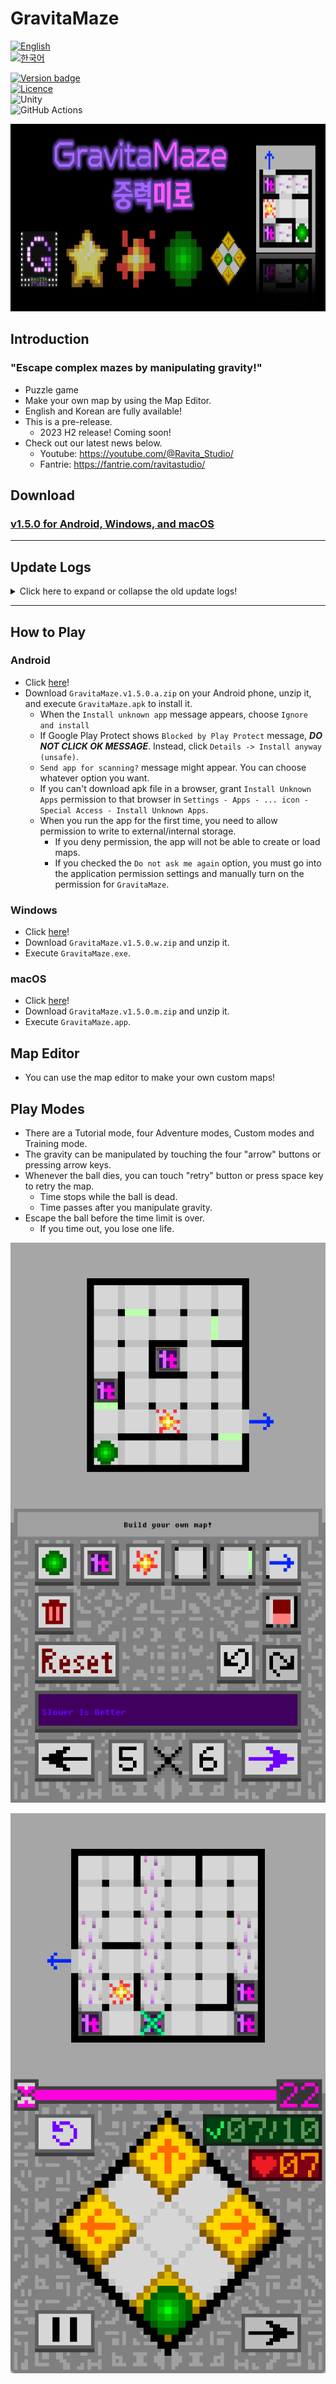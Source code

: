 # GravitaMaze

[![English](https://img.shields.io/badge/lang-English-red.svg)](./README.md)  
[![한국어](https://img.shields.io/badge/lang-한국어-blue.svg)](./README.ko.md)

[![Version badge](https://img.shields.io/badge/Version-1.5.0-purple.svg)](https://github.com/salt26/gravita-maze/releases/tag/v1.5.0)  
[![Licence](https://img.shields.io/badge/License-MIT-green.svg)](./LICENSE)  
![Unity](https://img.shields.io/badge/unity-%23000000.svg?style=for-the-badge&logo=unity&logoColor=white)  
![GitHub Actions](https://img.shields.io/badge/github%20actions-%232671E5.svg?style=for-the-badge&logo=githubactions&logoColor=white)

<img src="./Figures/Banner.png" height=300>

## Introduction

### "Escape complex mazes by manipulating gravity!"

* Puzzle game
* Make your own map by using the Map Editor.
* English and Korean are fully available!
* This is a pre-release.
  * 2023 H2 release! Coming soon!
* Check out our latest news below.
  * Youtube: https://youtube.com/@Ravita_Studio/
  * Fantrie: https://fantrie.com/ravitastudio/

## Download

### [v1.5.0 for Android, Windows, and macOS](https://github.com/salt26/gravita-maze/releases/tag/v1.5.0)

---

## Update Logs

<details>
<summary>Click here to expand or collapse the old update logs!</summary>

### Updates (v1.4.4 -> v1.5.0)

* Add animated background particles to better convey the sense of manipulating gravity.
* Add a new type of tile: A tile that is a hole.
* Fix UI bugs occurring on macOS. 
* Alter mobile vibration.
* Update credit text.
* Tutorial overhaul: Reorder steps and lower difficulty. 

### Updates (v1.4.3 -> v1.4.4)

* Add vibration on mobile.
* Add a resurrection feature when all lives have been depleted in Adventure mode: Upon resurrection, players can retry the same map. However, retry attempts are ineligible for receiving stars.
* Optimize map tile rendering.
* Add a guide for the time skip button.
* Fix iron sound effect bug.
* Fix UI and resolution bugs on macOS.
* Fix a bug where background music occasionally attenuated when manipulating gravity rapidly.
* Fix a bug in the map editor related to folder creation.
* Remove unnecessary sprites.
* Rearrange maps to adjust difficulty for Easy, Normal, and Hard levels in Adventure mode.

### Updates (v1.4.2 -> v1.4.3)

* Add a ninth map with a short time limit to the tutorial: extend the time limit after two timeouts.
* Add animation of objects moving due to gravity when the player dies.
* Change the color of the timer bar according to the remaining time.
* Preserve the volume and language settings of the game even after restarting.
* Change macOS shortcuts to use `Option+Space` and `Option+Enter` (on Windows, use `Ctrl+Space` and `Ctrl+Enter`, respectively).
* Fix the bug where the map file is not displayed correctly when entering the Custom mode.
* Fix the bug where gravity manipulation and retry were possible via keyboard while the pause window is open.
* Fix tooltip and button-related bugs.
* Change the game title in Korean from "중력 미로" to "중력미로". The English title remains the same as "GravitaMaze".
* Change the display of "Korean" to "한국어" in the language settings.
* Change the dropdown UI in the language settings.
* Make some modifications to the localized text.
* Modify the credit text.
* Upgrade the Unity version.
* Update the license.

### Updates (v1.4.1 -> v1.4.2)

* Show tooltips on various buttons when hovering on the PC platform.
* On the PC platform, use Ctrl + Space for "retry with time refill" and Ctrl + Enter to proceed when time runs out
  * Show PC-specific tooltips when hovering over these buttons.
* Modify some guiding texts in the tutorial.
* Resolve critical issue in v1.4.1 where the program occasionally freezes.
* Provide a Korean version of the release document.
* Add links to Fantrie, YouTube, and other latest news on the GitHub release document.

### Updates (v1.4.0 -> v1.4.1)

> Important: v1.4.1 has a critical bug! Please download v1.4.2 or later.

* Localization (English and Korean)
* Change fonts.
* Add Settings scene.
* Improve Tutorial mode.
* Improve UI/UX.
* Add several Training maps.
* Expand the size of the four types of gravity manipulation buttons again.
* Fix some bugs.

### Updates (v1.3.1 -> v1.4.0)

#### Sound

* Add various sound effects
* Add background music for editor scene

#### Considerations for First-time Users

* Add a first-time user scene that allows users to start the tutorial immediately after installing the app.
  * Skip is also available.
* Provide a detailed tutorial tooltip.
* Minor changes in tutorial maps

#### Add New Modes

* Add Custom mode
  * You can play by selecting the map you want.
  * From now, you don't need to enter editor mode to play custom maps.
  * For each map, record the number of attempts until the first time you clear it and keep it stuffed semi-permanently.
* Add Training mode
  * You can practice by type of gimmicks.
  * For each map, record the number of attempts until the first time you clear it and keep it stuffed semi-permanently.
* Add credit scene

#### Giving a Sense of Accomplishment and Motivation

* Reorganize result UI of Tutorial and Adventure mode with some animations and SFXs.
* Add star system
  * If you clear the Tutorial, you will receive three stars.
  * If you clear one of the four Adventure levels, you will receive stars differently depending on the number of lives left.
  * In the mode selection scene and the adventure level selection scene, you can see the highest number of stars acquired at each level. It remains after restarting or updating the app.
* Add series of map system to Adventure mode
  * You can experience various maps than before.
  * It increases the life of a repeat play.
* Add 'God' difficulty to custom mode
  * Maps that require 20 to 50 tries or more for an expert player.
* Add new maps and adjust map balance

#### Improving convenience and user experience

* Expand the size of the four types of gravity manipulation buttons.
* All the letters of iron were changed to bright colors overall.
* In the mode selection scene and the adventure level selection scene, maps are reorganized so that there is no need to press the retry button.
* Reorganize menu UI displayed when game is paused in Tutorial, Adventure, Custom and Training mode.
  * Background volume and sound effects volume can be adjusted from the Pause menu.
  * You can skip the map (make remaining time to zero) from the Pause menu.
* Change the folder name so that map folders appear in ascending order for difficulty in Custom mode.
* Change the image and add animation of the portal.

### Updates (v1.3.0 -> v1.3.1)

#### Common

* In any game play mode,
  * Time pauses when the ball dies or the retry button is pressed. Time starts to go by again when you press any gravity manipulation buttons.
  * The timer UI changes color to pink while the time is paused. Its color turns purple while the time goes by.
  * When a ball escapes, it is shown an animation that moves slowly by gravity.
* Add a new BGM for the game play scenes (Tutorial, Adventure and Test phase in Editor).
* In Adventure mode,
  * Huge scale of map balance patch is done.
    * Easy: 5 maps are replaced, and the time limit of a map is changed.
    * Normal: 7 maps are replaced.
    * Hard: 5 maps are replaced.
    * Insane: 7 maps are replaced.
  * Maps with shutters can also appear in adventure mode.

#### Android

* The continuous integration(CI) targets Android API level to 28. (Android 9.0 'Pie')
  * This is because there are issues related to storage read/write permission when the target API level is 29 or higher.

### Updates (v.1.2.1 -> v1.3.0)

#### Common

* The Shutter has added!
  * Until the ball passes, the shutter is the same as no wall.
  * Once a ball passes, the shutter is treated as a wall.
* Add a BGM for the main scene.
* In Tutorial mode,
  * Two maps are added, including shutters.
* In Editor mode,
  * You can place shutters in your maps.
  * If the folder is empty, show the text "Empty!"
  * Fixed a bug related to the long file name.
  * Fixed a bug related to the scroll bar in the Open or Save UI.
* More type of screen resolution is supported.
  * 9:22 is now supported. (Portrait)
* The continuous integration(CI) was added to automatically build for Android, Windows and macOS.

#### Android

* The target API level is set to 28. (Android 9.0 'Pie')
  * This is because there are issues related to storage read/write permission when the target API level is 29 or higher.

### Updates (v.1.1.0 -> v.1.2.1)

#### Common

* In Tutorial mode,
  * The progress is displayed.
  * You can pause and resume the game.
  * When you leave or complete the game, the results window is displayed.
* In Adventure mode,
  * Huge scale of map balance patch is done.
    * Easy: 5 lives, 10 maps to escape, more easier than before!
    * Normal: 5 lives, 10 maps to escape, a little easier than before.
    * Hard: 7 lives, 10 maps to escape
    * Insane: 10 lives, 10 maps to escape, more harder than before!
  * The remaining life and progress are displayed.
  * You can pause and resume the game.
  * When you leave or complete the game, the results window is displayed.
* Many types of screen resolution are supported.
  * 9:16, 9:18, 9:18.5, 9:19, 9:19.5, 9:20, 9:20.5, 9:21 are supported. (Portrait)
  * 3:4 is not supported.

#### Android

* You can press the Back key to press the Pause button in Tutorial and Adventure mode.

#### Windows

* You can press the Enter key to press the Next button in Tutorial and Adventure mode.
* You can press the Esc key to press the Pause button in Tutorial and Adventure mode.

#### macOS

* You can press the Enter key to press the Next button in Tutorial and Adventure mode.
* You can press the Esc key to press the Pause button in Tutorial and Adventure mode.

### Updates (v.1.0.2 -> v.1.1.0)

#### Common

* Adventure mode is now playable!
  * There are Easy, Normal, Hard, and Insane levels.
  * In adventure mode, the map is randomly rotated or flipped.
  * There are five lives given, but they are not displayed in the UI yet.
* Even if you modify the map file(`.txt`) directly to increase the time limit to more than 30 seconds, the maximum time limit is set to 30 seconds.

### Updates (v.1.0.1 -> v.1.0.2)

#### Common

* The default value for the time limit has increased from 10 seconds to 30 seconds.
* Several maps have been added.

#### Android

* Maps can now be saved on internal storage rather than on the app's internal data.
  * You can share your own map or download other's map!
  * The map files are saved in `GravitaMaze/Maps`.

</details>

---

## How to Play

### Android

* Click [here](https://github.com/salt26/gravita-maze/releases/tag/v1.5.0)!
* Download `GravitaMaze.v1.5.0.a.zip` on your Android phone, unzip it, and execute `GravitaMaze.apk` to install it.
  * When the `Install unknown app` message appears, choose `Ignore and install`
  * If Google Play Protect shows `Blocked by Play Protect` message, ***DO NOT CLICK OK MESSAGE***. Instead, click `Details -> Install anyway (unsafe)`.
  * `Send app for scanning?` message might appear. You can choose whatever option you want.
  * If you can't download apk file in a browser, grant `Install Unknown Apps` permission to that browser in `Settings - Apps - ... icon - Special Access - Install Unknown Apps`.
  * When you run the app for the first time, you need to allow permission to write to external/internal storage.
    * If you deny permission, the app will not be able to create or load maps.
    * If you checked the `Do not ask me again` option, you must go into the application permission settings and manually turn on the permission for `GravitaMaze`.

### Windows

* Click [here](https://github.com/salt26/gravita-maze/releases/tag/v1.5.0)!
* Download `GravitaMaze.v1.5.0.w.zip` and unzip it.
* Execute `GravitaMaze.exe`.

### macOS

* Click [here](https://github.com/salt26/gravita-maze/releases/tag/v1.5.0)!
* Download `GravitaMaze.v1.5.0.m.zip` and unzip it.
* Execute `GravitaMaze.app`.

## Map Editor

* You can use the map editor to make your own custom maps!

## Play Modes

* There are a Tutorial mode, four Adventure modes, Custom modes and Training mode.
* The gravity can be manipulated by touching the four "arrow" buttons or pressing arrow keys.
* Whenever the ball dies, you can touch "retry" button or press space key to retry the map.
  * Time stops while the ball is dead.
  * Time passes after you manipulate gravity.
* Escape the ball before the time limit is over.
  * If you time out, you lose one life.

![Screenshot1](./Figures/Screenshot1.v1.4.1.png)

![Screenshot2](./Figures/Screenshot2.v1.4.1.png)
